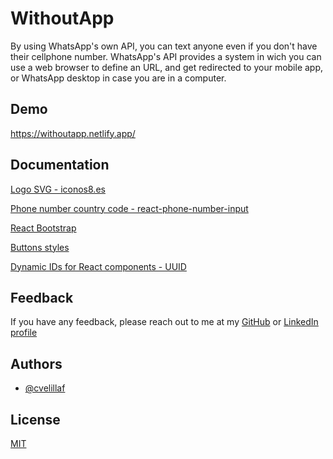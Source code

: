 
# WithoutApp

By using WhatsApp's own API, you can text anyone even if you don't have their cellphone number.
WhatsApp's API provides a system in wich you can use a web browser to define an URL, and get redirected to your mobile app,
or WhatsApp desktop in case you are in a computer.


## Demo

https://withoutapp.netlify.app/


## Documentation

[Logo SVG - iconos8.es](https://iconos8.es/icons/set/whatsapp)

[Phone number country code - react-phone-number-input](https://www.npmjs.com/package/react-phone-number-input)

[React Bootstrap](https://react-bootstrap.netlify.app/)

[Buttons styles](https://getcssscan.com/css-buttons-examples)

[Dynamic IDs for React components - UUID](https://www.npmjs.com/package/uuid)

## Feedback

If you have any feedback, please reach out to me at my [GitHub](https://github.com/CarlosVelilla)
or [LinkedIn profile](https://www.linkedin.com/in/cvelillaf89/) 


## Authors

- [@cvelillaf](https://github.com/CarlosVelilla)


## License

[MIT](https://choosealicense.com/licenses/mit/)

